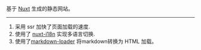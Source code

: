 基于 [Nuxt](https://zh.nuxtjs.org/)  生成的静态网站。

<hr class="read-more" />

1. 采用 ssr 加快了页面加载的速度.
2. 使用了 [nuxt-i18n](https://www.npmjs.com/package/nuxt-i18n) 实现多语言切换.
3. 使用了[markdown-loader](https://github.com/peerigon/markdown-loader) 将markdown转换为 HTML 加载。
